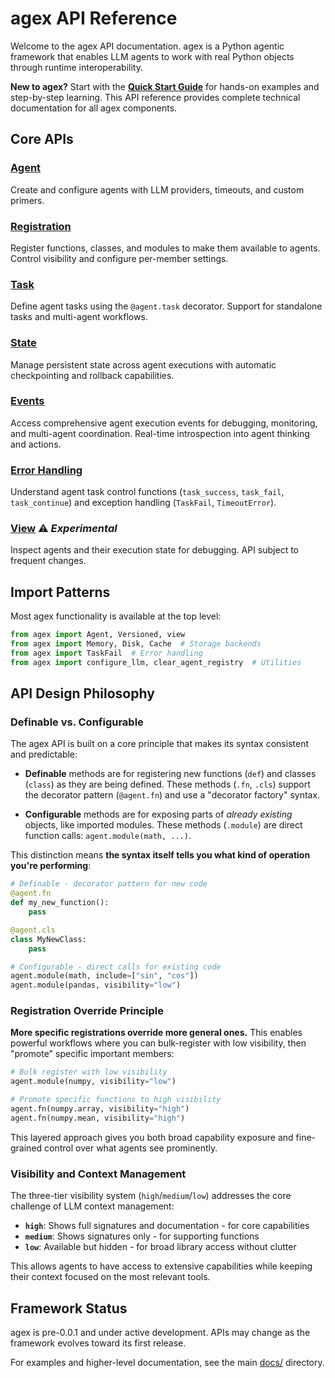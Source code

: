 # agex API Reference

Welcome to the agex API documentation. agex is a Python agentic framework that enables LLM agents to work with real Python objects through runtime interoperability.

**New to agex?** Start with the **[Quick Start Guide](../quick-start.md)** for hands-on examples and step-by-step learning. This API reference provides complete technical documentation for all agex components.

## Core APIs

### [Agent](agent.md)
Create and configure agents with LLM providers, timeouts, and custom primers.

### [Registration](registration.md) 
Register functions, classes, and modules to make them available to agents. Control visibility and configure per-member settings.

### [Task](task.md)
Define agent tasks using the `@agent.task` decorator. Support for standalone tasks and multi-agent workflows.

### [State](state.md)
Manage persistent state across agent executions with automatic checkpointing and rollback capabilities.

### [Events](events.md)
Access comprehensive agent execution events for debugging, monitoring, and multi-agent coordination. Real-time introspection into agent thinking and actions.

### [Error Handling](errors.md)
Understand agent task control functions (`task_success`, `task_fail`, `task_continue`) and exception handling (`TaskFail`, `TimeoutError`).

### [View](view.md) ⚠️ *Experimental*
Inspect agents and their execution state for debugging. API subject to frequent changes.

## Import Patterns

Most agex functionality is available at the top level:

```python
from agex import Agent, Versioned, view
from agex import Memory, Disk, Cache  # Storage backends
from agex import TaskFail  # Error handling
from agex import configure_llm, clear_agent_registry  # Utilities
```

## API Design Philosophy

### Definable vs. Configurable

The agex API is built on a core principle that makes its syntax consistent and predictable:

- **Definable** methods are for registering new functions (`def`) and classes (`class`) as they are being defined. These methods (`.fn`, `.cls`) support the decorator pattern (`@agent.fn`) and use a "decorator factory" syntax.

- **Configurable** methods are for exposing parts of *already existing* objects, like imported modules. These methods (`.module`) are direct function calls: `agent.module(math, ...)`.

This distinction means **the syntax itself tells you what kind of operation you're performing**:

```python
# Definable - decorator pattern for new code
@agent.fn
def my_new_function():
    pass

@agent.cls
class MyNewClass:
    pass

# Configurable - direct calls for existing code  
agent.module(math, include=["sin", "cos"])
agent.module(pandas, visibility="low")
```

### Registration Override Principle

**More specific registrations override more general ones.** This enables powerful workflows where you can bulk-register with low visibility, then "promote" specific important members:

```python
# Bulk register with low visibility
agent.module(numpy, visibility="low")

# Promote specific functions to high visibility
agent.fn(numpy.array, visibility="high")
agent.fn(numpy.mean, visibility="high")
```

This layered approach gives you both broad capability exposure and fine-grained control over what agents see prominently.

### Visibility and Context Management

The three-tier visibility system (`high`/`medium`/`low`) addresses the core challenge of LLM context management:

- **`high`**: Shows full signatures and documentation - for core capabilities
- **`medium`**: Shows signatures only - for supporting functions  
- **`low`**: Available but hidden - for broad library access without clutter

This allows agents to have access to extensive capabilities while keeping their context focused on the most relevant tools.

## Framework Status

agex is pre-0.0.1 and under active development. APIs may change as the framework evolves toward its first release.

For examples and higher-level documentation, see the main [docs/](../) directory. 